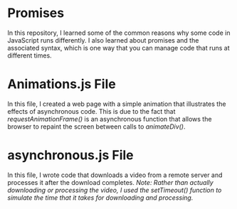 # Promises
In this repository, I learned some of the common reasons why some code in JavaScript runs differently. 
I also learned about promises and the associated syntax, which is one way that you can manage code that runs at different times.

# Animations.js File
In this file, I created a web page with a simple animation that illustrates the effects of asynchronous code. 
This is due to the fact that *requestAnimationFrame()* is an asynchronous function that allows the browser to repaint the screen between calls to *animateDiv()*.

# asynchronous.js File
In this file, I wrote code that downloads a video from a remote server and processes it after the download completes.
_Note: Rather than actually downloading or processing the video, I used the setTimeout() function to simulate the time that it takes for downloading and processing._

